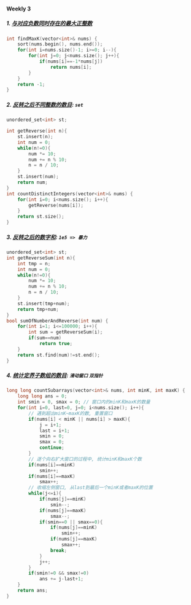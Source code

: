 #### Weekly 3

##### 1. [与对应负数同时存在的最大正整数](https://leetcode.cn/problems/largest-positive-integer-that-exists-with-its-negative/)
```CPP
int findMaxK(vector<int>& nums) {
    sort(nums.begin(), nums.end());
    for(int i=nums.size()-1; i>=0; i--){
        for(int j=0; j<nums.size(); j++){
            if(nums[i]==-1*nums[j])
                return nums[i];
        }
    }
    return -1;
}
```

##### 2. [反转之后不同整数的数目](https://leetcode.cn/problems/count-number-of-distinct-integers-after-reverse-operations/): `set`
```CPP
unordered_set<int> st;

int getReverse(int n){
    st.insert(n);
    int num = 0;
    while(n!=0){
        num *= 10;
        num += n % 10;
        n = n / 10;
    }
    st.insert(num);
    return num;
}
int countDistinctIntegers(vector<int>& nums) {
    for(int i=0; i<nums.size(); i++){
        getReverse(nums[i]);
    }
    return st.size();
}
```

##### 3. [反转之后的数字和](https://leetcode.cn/problems/sum-of-number-and-its-reverse/): `1e5 => 暴力`
```CPP
unordered_set<int> st;
int getReverseSum(int n){
    int tmp = n;
    int num = 0;
    while(n!=0){
        num *= 10;
        num += n % 10;
        n = n / 10;
    }
    st.insert(tmp+num);
    return tmp+num;
}
bool sumOfNumberAndReverse(int num) {
    for(int i=1; i<=100000; i++){
        int sum = getReverseSum(i);
        if(sum==num)
            return true;
    }
    return st.find(num)!=st.end();
}
```

##### 4. [统计定界子数组的数目](https://leetcode.cn/problems/count-subarrays-with-fixed-bounds/): `滑动窗口` `双指针`

```CPP
long long countSubarrays(vector<int>& nums, int minK, int maxK) {
    long long ans = 0;
    int smin = 0, smax = 0; // 窗口内的minK和maxK的数量
    for(int i=0, last=0, j=0; i<nums.size(); i++){
        // 遇到超出minK~maxK的数, 重置窗口
        if(nums[i] < minK || nums[i] > maxK){
            j = i+1;
            last = i+1;
            smin = 0;
            smax = 0;
            continue;
        }
        // 逐个向右扩大窗口的过程中, 统计minK和maxK个数
        if(nums[i]==minK)
            smin++;
        if(nums[i]==maxK)
            smax++;
        // 收缩左侧窗口, 从last到最后一个minK或者maxK的位置
        while(j<=i){
            if(nums[j]==minK)
                smin--;
            if(nums[j]==maxK)
                smax--;
            if(smin==0 || smax==0){
                if(nums[j]==minK)
                    smin++;
                if(nums[j]==maxK)
                    smax++;
                break;
            }
            j++;
        }
        if(smin!=0 && smax!=0)
            ans += j-last+1;
    }
    return ans;
}
```